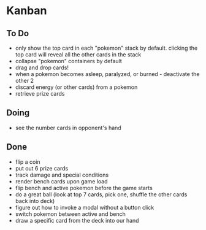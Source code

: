 # Kanban

## To Do
- only show the top card in each "pokemon" stack by default. clicking the top card will reveal all the other cards in the stack
- collapse "pokemon" containers by default
- drag and drop cards!
- when a pokemon becomes asleep, paralyzed, or burned - deactivate the other 2
- discard energy (or other cards) from a pokemon
- retrieve prize cards

## Doing
- see the number cards in opponent's hand

## Done
- flip a coin
- put out 6 prize cards
- track damage and special conditions
- render bench cards upon game load
- flip bench and active pokemon before the game starts
- do a great ball (look at top 7 cards, pick one, shuffle the other cards back into deck)
- figure out how to invoke a modal without a button click
- switch pokemon between active and bench
- draw a specific card from the deck into our hand
